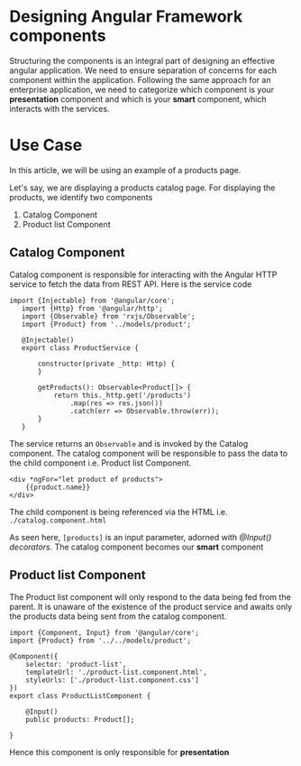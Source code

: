 # Designing Angular Framework components

Structuring the components is an integral part of designing an effective angular application. We need to ensure separation of concerns for each component within the application. Following the same approach for an enterprise application, we need to categorize which component is your **presentation** component and which is your **smart** component, which interacts with the services.

# Use Case
In this article, we will be using an example of a products page.

Let's say, we are displaying a products catalog page. For displaying the products, we identify two components
1.  Catalog Component
2.  Product list Component

## Catalog Component
Catalog component is responsible for interacting with the Angular HTTP service to fetch the data from REST API. Here is the service code

```
import {Injectable} from '@angular/core';
   import {Http} from '@angular/http';
   import {Observable} from 'rxjs/Observable';
   import {Product} from '../models/product';
   
   @Injectable()
   export class ProductService {
   
       constructor(private _http: Http) {
       }
   
       getProducts(): Observable<Product[]> {
           return this._http.get('/products')
               .map(res => res.json())
               .catch(err => Observable.throw(err));
       }
   }
```

The service returns an `Observable` and is invoked by the Catalog component. The catalog component will be responsible to pass the data to the child component i.e. Product list Component.

```
<div *ngFor="let product of products">
    {{product.name}}
</div>
```

The child component is being referenced via the HTML i.e. `./catalog.component.html`

As seen here, `[products]` is an input parameter, adorned with *@Input() decorators*. The catalog component becomes our **smart** component

## Product list Component
The Product list component will only respond to the data being fed from the parent. It is unaware of the existence of the product service and awaits only the products data being sent from the catalog component.

```
import {Component, Input} from '@angular/core';
import {Product} from '../../models/product';

@Component({
    selector: 'product-list',
    templateUrl: './product-list.component.html',
    styleUrls: ['./product-list.component.css']
})
export class ProductListComponent {

    @Input()
    public products: Product[];

}
```

Hence this component is only responsible for **presentation**








